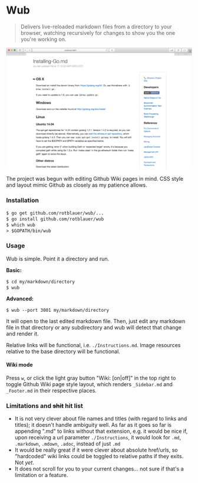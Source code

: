 # Wub

> Delivers live-reloaded markdown files from a directory to your browser,
watching recursively for changes to show you the one you're working on.

![wub-screenshot](./wub.png)

The project was begun with editing Github Wiki pages in mind. CSS style and layout
mimic Github as closely as my patience allows.

### Installation
```shell
$ go get github.com/rotblauer/wub/...
$ go install github.com/rotblauer/wub
$ which wub
> $GOPATH/bin/wub
```

### Usage
Wub is simple. Point it a directory and run.

__Basic:__
```shell
$ cd my/markdown/directory
$ wub
```

__Advanced:__
```shell
$ wub --port 3001 my/markdown/directory
```

It will open to the last edited markdown file.
Then, just edit any markdown file in that directory or any subdirectory and wub will detect that change and render it.

Relative links will be functional, i.e. `./Instructions.md`. Image resources relative to the base directory will be functional.

#### Wiki mode
Press `w`, or click the light gray button "Wiki: [on|off]" in the top right
to toggle Github Wiki page style layout, which renders `_Sidebar.md` and
`_Footer.md` in their respective places.

### Limitations and ~~shit~~ hit list
- It is not very clever about file names and titles (with regard to links and titles); it doesn't handle ambiguity well.
As far as it goes so far is appending ".md" to links without that extension, e.g. it would be nice if, upon receiving a
url parameter `./Instructions`, it would look for `.md`, `.markdown`, `.mdown`, `.adoc`, instead of just `.md`
- It would be really great if it were clever about absolute href/urls, so "hardcoded" wiki links could
be toggled to relative paths if they exits. Not _yet_.
- It does not scroll for you to your current changes... not sure if that's a limitation or a feature.
